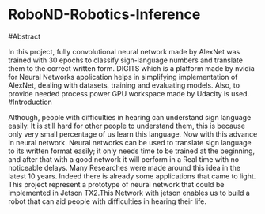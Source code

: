 # RoboND-Robotics-Inference
#Abstract

In this project, fully convolutional neural network made by AlexNet was trained with 30 epochs to classify sign-language numbers and translate them to the correct written form. DIGITS which is a platform made by nvidia for Neural Networks application helps in simplifying implementation of AlexNet, dealing with datasets, training and evaluating models. Also, to provide needed process power GPU workspace made by Udacity is used.
#Introduction

Although, people with difficulties in hearing can understand sign language easily. It is still hard for other people to understand them, this is because only very small percentage of us learn this language.
Now with this advance in neural network. Neural networks can be used to translate sign language to its written format easily; it only needs time to be trained at the beginning, and after that with a good network it will perform in a Real time with no noticeable delays.
Many Researches were made around this idea in the latest 10 years. Indeed there is already some applications that came to light.
This project represent a prototype of neural network that could be implemented in Jetson TX2.This Network with jetson enables us to build a robot that can aid people with difficulties  in hearing their life.
